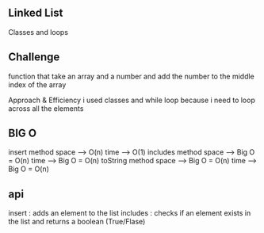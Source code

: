 ## Linked List

Classes and loops

## Challenge
function that take an array and a number and add the number to the middle index of the array

Approach & Efficiency
i used classes and while loop because i need to loop across all the elements

## BIG O
insert method
space --> O(n)
time --> O(1)
includes method
space --> Big O = O(n)
time --> Big O = O(n)
toString method
space --> Big O = O(n)
time --> Big O = O(n)

## api 
insert : adds an element to the list
includes : checks if an element exists in the list and returns a boolean (True/Flase)

